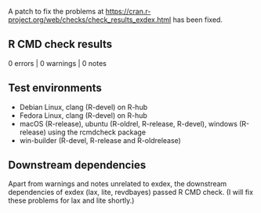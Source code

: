 A patch to fix the problems at https://cran.r-project.org/web/checks/check_results_exdex.html has been fixed.

## R CMD check results

0 errors | 0 warnings | 0 notes

## Test environments

- Debian Linux, clang (R-devel) on R-hub
- Fedora Linux, clang (R-devel) on R-hub
- macOS (R-release), ubuntu (R-oldrel, R-release, R-devel), windows (R-release) using the rcmdcheck package
- win-builder (R-devel, R-release and R-oldrelease)

## Downstream dependencies

Apart from warnings and notes unrelated to exdex, the downstream dependencies of exdex (lax, lite, revdbayes) passed R CMD check. (I will fix these problems for lax and lite shortly.)
